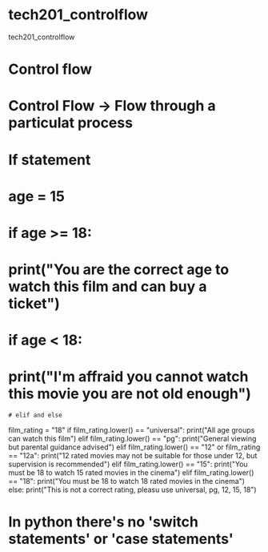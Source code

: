 # tech201_controlflow
tech201_controlflow


# Control flow

# Control Flow -> Flow through a particulat process

# If statement

# age = 15
#
# if age >= 18:
#     print("You are the correct age to watch this film and can buy a ticket")
#
# if age < 18:
#     print("I'm affraid you cannot watch this movie you are not old enough")

    # elif and else

film_rating = "18"
if film_rating.lower() == "universal":
    print("All age groups can watch this film")
elif film_rating.lower() == "pg":
    print("General viewing but parental guidance advised")
elif film_rating.lower() == "12" or film_rating == "12a":
    print("12 rated movies may not be suitable for those under 12, but supervision is recommended")
elif film_rating.lower() == "15":
    print("You must be 18 to watch 15 rated movies in the cinema")
elif film_rating.lower() == "18":
    print("You must be 18 to watch 18 rated movies in the cinema")
else:
    print("This is not a correct rating, pleasu use universal, pg, 12, 15, 18")

# In python there's no 'switch statements' or 'case statements'
